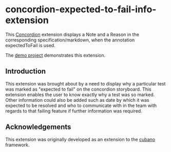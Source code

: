 # concordion-expected-to-fail-info-extension

This [Concordion](www.concordion.org) extension displays a Note and a Reason in the corresponding specification/markdown, when the annotation expectedToFail is used.

The [demo project](https://github.com/concordion/concordion-expected-to-fail-info-extension-demo) demonstrates this extension.

## Introduction

This extension was brought about by a need to display why a particular test was marked as "expected to fail" on the concordion storyboard. This extension enables the user to know exactly why a test was so marked. Other information could also be added such as date by which it was expected to be resolved and who to communicate with in the team with regards to that failing feature if further information was required.

## Acknowledgements

This extension was originally developed as an extension to the [cubano](https://github.com/concordion/cubano) framework.
